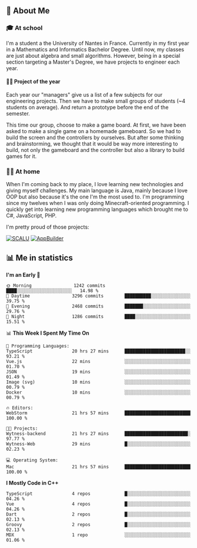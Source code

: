 ## 👀 About Me

### 🎓 At school

I'm a student a the University of Nantes in France. Currently in my first year in a Mathematics and Informatics Bachelor Degree. Until now, my classes are just about algebra and small algorithms. However, being in a special section targeting a Master's Degree, we have projects to engineer each year. 

#### 🔧🔬 Project of the year

Each year our "managers" give us a list of a few subjects for our engineering projects. Then we have to make small groups of students (~4 students on average). And return a prototype before the end of the semester.

This time our group, choose to make a game board. At first, we have been asked to make a single game on a homemade gameboard. So we had to build the screen and the controllers by ourselves. 
But after some thinking and brainstorming, we thought that it would be way more interesting to build, not only the gameboard and the controller but also a library to build games for it.

### 👨‍💻 At home

When I'm coming back to my place, I love learning new technologies and giving myself challenges. My main language is Java, mainly because I love OOP but also because it's the one I'm the most used to. I'm programming since my twelves when I was only doing Minecraft-oriented programming.  I quickly get into learning new programming languages which brought me to C#, JavaScript, PHP. 

I'm pretty proud of those projects:

[![SCALU](https://github-readme-stats.vercel.app/api/pin?username=renardfute&repo=SCALU)](https://github.com/renardfute/scalu)
[![AppBuilder](https://github-readme-stats.vercel.app/api/pin?username=pulsedev2&repo=AppBuilder)](https://github.com/pulsedev2/AppBuilder)

## 📊 Me in statistics
<!--START_SECTION:waka-->
**I'm an Early 🐤** 

```text
🌞 Morning                1242 commits        ████░░░░░░░░░░░░░░░░░░░░░   14.98 % 
🌆 Daytime                3296 commits        ██████████░░░░░░░░░░░░░░░   39.75 % 
🌃 Evening                2468 commits        ███████░░░░░░░░░░░░░░░░░░   29.76 % 
🌙 Night                  1286 commits        ████░░░░░░░░░░░░░░░░░░░░░   15.51 % 
```


📊 **This Week I Spent My Time On** 

```text
💬 Programming Languages: 
TypeScript               20 hrs 27 mins      ███████████████████████░░   93.21 % 
Vue.js                   22 mins             ░░░░░░░░░░░░░░░░░░░░░░░░░   01.70 % 
JSON                     19 mins             ░░░░░░░░░░░░░░░░░░░░░░░░░   01.49 % 
Image (svg)              10 mins             ░░░░░░░░░░░░░░░░░░░░░░░░░   00.79 % 
Docker                   10 mins             ░░░░░░░░░░░░░░░░░░░░░░░░░   00.79 % 

🔥 Editors: 
WebStorm                 21 hrs 57 mins      █████████████████████████   100.00 % 

🐱‍💻 Projects: 
Wytness-backend          21 hrs 27 mins      ████████████████████████░   97.77 % 
Wytness-Web              29 mins             █░░░░░░░░░░░░░░░░░░░░░░░░   02.23 % 

💻 Operating System: 
Mac                      21 hrs 57 mins      █████████████████████████   100.00 % 
```

**I Mostly Code in C++** 

```text
TypeScript               4 repos             █░░░░░░░░░░░░░░░░░░░░░░░░   04.26 % 
Vue                      4 repos             █░░░░░░░░░░░░░░░░░░░░░░░░   04.26 % 
Dart                     2 repos             █░░░░░░░░░░░░░░░░░░░░░░░░   02.13 % 
Groovy                   2 repos             █░░░░░░░░░░░░░░░░░░░░░░░░   02.13 % 
MDX                      1 repo              ░░░░░░░░░░░░░░░░░░░░░░░░░   01.06 % 
```




<!--END_SECTION:waka-->
